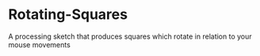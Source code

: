 # Rotating-Squares
A processing sketch that produces squares which rotate in relation to your mouse movements
